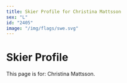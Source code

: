 ```yaml
---
title: Skier Profile for Christina Mattsson
sex: "L"
id: "2405"
image: "/img/flags/swe.svg" 
---
```


# Skier Profile

This page is for: Christina Mattsson.
    